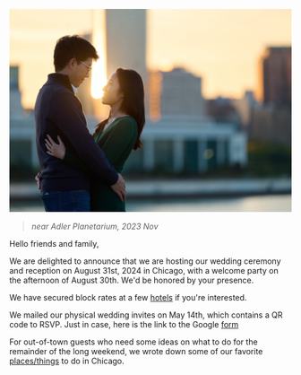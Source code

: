 ![engagement photo](./photos/abby_bill.jpg)
>*near Adler Planetarium, 2023 Nov*

Hello friends and family, 

We are delighted to announce that we are hosting our wedding ceremony and reception on August 31st, 2024 in Chicago, with a welcome party on the afternoon of August 30th. We'd be honored by your presence.

We have secured block rates at a few [hotels](/hotel_block.md) if you're interested.

We mailed our physical wedding invites on May 14th, which contains a QR code to RSVP. Just in case, here is the link to the Google [form](https://docs.google.com/forms/d/1qKb-qkMPHtPiIATk7a7MEcVVhMSMDfSrbLthg31Gu0Q/)

For out-of-town guests who need some ideas on what to do for the remainder of the long weekend, we wrote down some of our favorite [places/things](/fun.md) to do in Chicago. 
